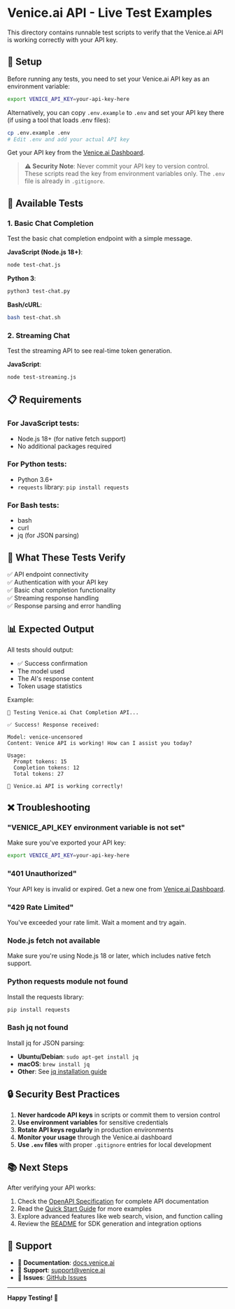 # Venice.ai API - Live Test Examples

This directory contains runnable test scripts to verify that the Venice.ai API is working correctly with your API key.

## 🔑 Setup

Before running any tests, you need to set your Venice.ai API key as an environment variable:

```bash
export VENICE_API_KEY=your-api-key-here
```

Alternatively, you can copy `.env.example` to `.env` and set your API key there (if using a tool that loads .env files):

```bash
cp .env.example .env
# Edit .env and add your actual API key
```

Get your API key from the [Venice.ai Dashboard](https://venice.ai/dashboard).

> **⚠️ Security Note**: Never commit your API key to version control. These scripts read the key from environment variables only. The `.env` file is already in `.gitignore`.

## 🧪 Available Tests

### 1. Basic Chat Completion

Test the basic chat completion endpoint with a simple message.

**JavaScript (Node.js 18+)**:
```bash
node test-chat.js
```

**Python 3**:
```bash
python3 test-chat.py
```

**Bash/cURL**:
```bash
bash test-chat.sh
```

### 2. Streaming Chat

Test the streaming API to see real-time token generation.

**JavaScript**:
```bash
node test-streaming.js
```

## 📋 Requirements

### For JavaScript tests:
- Node.js 18+ (for native fetch support)
- No additional packages required

### For Python tests:
- Python 3.6+
- `requests` library: `pip install requests`

### For Bash tests:
- bash
- curl
- jq (for JSON parsing)

## 🎯 What These Tests Verify

✅ API endpoint connectivity  
✅ Authentication with your API key  
✅ Basic chat completion functionality  
✅ Streaming response handling  
✅ Response parsing and error handling  

## 📊 Expected Output

All tests should output:
- ✅ Success confirmation
- The model used
- The AI's response content
- Token usage statistics

Example:
```
🚀 Testing Venice.ai Chat Completion API...

✅ Success! Response received:

Model: venice-uncensored
Content: Venice API is working! How can I assist you today?

Usage:
  Prompt tokens: 15
  Completion tokens: 12
  Total tokens: 27

🎉 Venice.ai API is working correctly!
```

## ❌ Troubleshooting

### "VENICE_API_KEY environment variable is not set"
Make sure you've exported your API key:
```bash
export VENICE_API_KEY=your-api-key-here
```

### "401 Unauthorized"
Your API key is invalid or expired. Get a new one from [Venice.ai Dashboard](https://venice.ai/dashboard).

### "429 Rate Limited"
You've exceeded your rate limit. Wait a moment and try again.

### Node.js fetch not available
Make sure you're using Node.js 18 or later, which includes native fetch support.

### Python requests module not found
Install the requests library:
```bash
pip install requests
```

### Bash jq not found
Install jq for JSON parsing:
- **Ubuntu/Debian**: `sudo apt-get install jq`
- **macOS**: `brew install jq`
- **Other**: See [jq installation guide](https://stedolan.github.io/jq/download/)

## 🔒 Security Best Practices

1. **Never hardcode API keys** in scripts or commit them to version control
2. **Use environment variables** for sensitive credentials
3. **Rotate API keys regularly** in production environments
4. **Monitor your usage** through the Venice.ai dashboard
5. **Use `.env` files** with proper `.gitignore` entries for local development

## 📚 Next Steps

After verifying your API works:
1. Check the [OpenAPI Specification](../venice.openapi.v3.yaml) for complete API documentation
2. Read the [Quick Start Guide](../QUICKSTART.md) for more examples
3. Explore advanced features like web search, vision, and function calling
4. Review the [README](../README.md) for SDK generation and integration options

## 💬 Support

- 📖 **Documentation**: [docs.venice.ai](https://docs.venice.ai)
- 💬 **Support**: support@venice.ai
- 🐛 **Issues**: [GitHub Issues](https://github.com/Fayeblade1488/Venice_api_swagger/issues)

---

**Happy Testing! 🚀**
